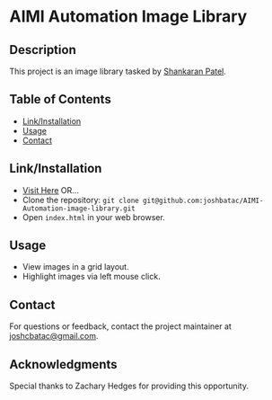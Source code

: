 # AIMI Automation Image Library

## Description
This project is an image library tasked by [Shankaran Patel](https://bitbucket.org/shankaran/image-library/src/main/).

## Table of Contents
- [Link/Installation](#linkinstallation)
- [Usage](#usage)
- [Contact](#contact)

## Link/Installation
- [Visit Here](https://faimi-automation-image-library-josh.netlify.app/) OR...
- Clone the repository: `git clone git@github.com:joshbatac/AIMI-Automation-image-library.git`
- Open `index.html` in your web browser.

## Usage
- View images in a grid layout.
- Highlight images via left mouse click.

## Contact
For questions or feedback, contact the project maintainer at [joshcbatac@gmail.com](mailto:joshcbatac@gmail.com).

## Acknowledgments
Special thanks to Zachary Hedges for providing this opportunity.
